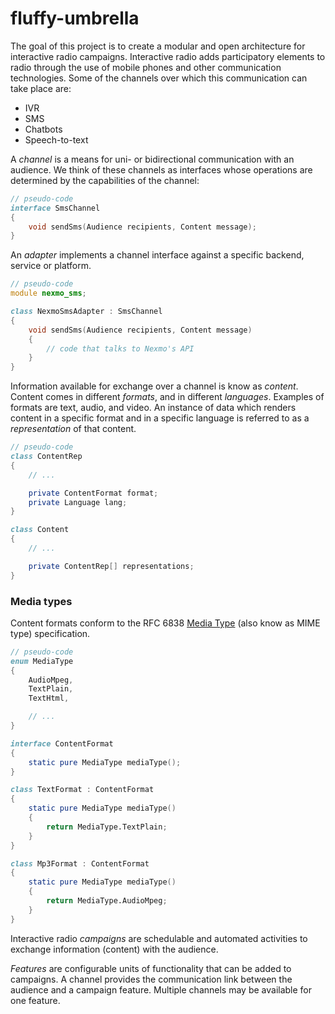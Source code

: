 # fluffy-umbrella

The goal of this project is to create a modular and open architecture for interactive radio campaigns. Interactive radio adds participatory elements to radio through the use of mobile phones and other communication technologies. Some of the channels over which this communication can take place are:
* IVR
* SMS
* Chatbots
* Speech-to-text
<!-- between campaign features and an audience -->
A *channel* is a means for uni- or bidirectional communication with an audience. We think of these channels as interfaces whose operations are determined by the capabilities of the channel:
```d
// pseudo-code
interface SmsChannel
{
    void sendSms(Audience recipients, Content message);
}
```
An *adapter* implements a channel interface against a specific backend, service or platform.
```d
// pseudo-code
module nexmo_sms;

class NexmoSmsAdapter : SmsChannel
{
    void sendSms(Audience recipients, Content message)
    {
        // code that talks to Nexmo's API
    }
}
```
Information available for exchange over a channel is know as *content*. Content comes in different *formats*, and in different *languages*. Examples of formats are text, audio, and video. An instance of data which renders content in a specific format and in a specific language is referred to as a *representation* of that content.
```d
// pseudo-code
class ContentRep
{
    // ...

    private ContentFormat format;
    private Language lang;
}

class Content
{
    // ...

    private ContentRep[] representations;
}
```
### Media types
Content formats conform to the RFC 6838 [Media Type](https://www.iana.org/assignments/media-types/media-types.xhtml) (also know as MIME type) specification.
```d
// pseudo-code
enum MediaType
{
    AudioMpeg,
    TextPlain,
    TextHtml,

    // ...
}

interface ContentFormat
{
    static pure MediaType mediaType();
}

class TextFormat : ContentFormat
{
    static pure MediaType mediaType() 
    { 
        return MediaType.TextPlain; 
    }
}

class Mp3Format : ContentFormat
{
    static pure MediaType mediaType() 
    { 
        return MediaType.AudioMpeg; 
    }
}
```
Interactive radio *campaigns* are schedulable and automated activities to exchange information (content) with the audience.

*Features* are configurable units of functionality that can be added to campaigns. A channel provides the communication link between the audience and a campaign feature. Multiple channels may be available for one feature.
